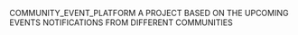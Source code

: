 COMMUNITY_EVENT_PLATFORM
A PROJECT BASED ON THE UPCOMING EVENTS NOTIFICATIONS FROM DIFFERENT COMMUNITIES
